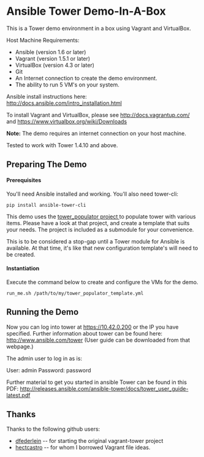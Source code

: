 Ansible Tower Demo-In-A-Box
===========================

This is a Tower demo environment in a box using Vagrant and VirtualBox.

Host Machine Requirements:

- Ansible (version 1.6 or later)
- Vagrant (version 1.5.1 or later)
- VirtualBox (version 4.3 or later)
- Git 
- An Internet connection to create the demo environment.
- The ability to run 5 VM's on your system. 

Ansible install instructions here: http://docs.ansible.com/intro_installation.html

To install Vagrant and VirtualBox, please see http://docs.vagrantup.com/ and https://www.virtualbox.org/wiki/Downloads

**Note:** The demo requires an internet connection on your host machine.

Tested to work with Tower 1.4.10 and above.



Preparing The Demo
------------------

#### Prerequisites ####

You'll need Ansible installed and working.  You'll also need tower-cli:

	pip install ansible-tower-cli

This demo uses the [tower_populator project ](https://github.com/jsmartin/tower_populator)to populate tower with various items.  Please have a look at that project, and create a template that suits your needs.  The project is included as a submodule for your convenience. 

This is to be considered a stop-gap until a Tower module for Ansible is available.  At that time, it's like that new configuration template's will need to be created.

#### Instantiation ####

Execute the command below to create and configure the VMs for the demo.

	run_me.sh /path/to/my/tower_populator_template.yml


Running the Demo
----------------

Now you can log into tower at https://10.42.0.200 or the IP you have specified.  Further information about tower can be found here: http://www.ansible.com/tower  (User guide can be downloaded from that webpage.)

The admin user to log in as is:

User: admin
Password: password

Further material to get you started in ansible Tower can be found in this PDF: http://releases.ansible.com/ansible-tower/docs/tower_user_guide-latest.pdf 



## Thanks

Thanks to the following github users:

* [dfederlein](https://github.com/dfederlein/) -- for starting the original vagrant-tower project
* [hectcastro](https://github.com/hectcastro/) -- for whom I borrowed  Vagrant file ideas.


